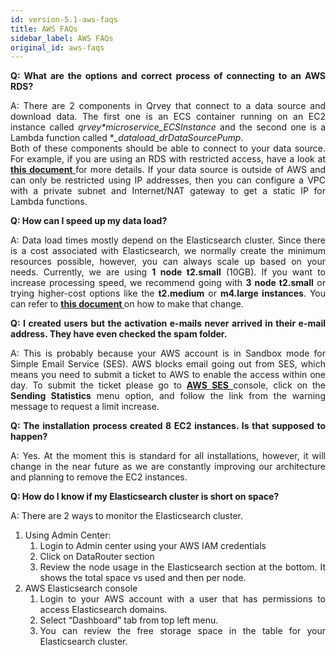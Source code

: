 ```yaml
---
id: version-5.1-aws-faqs
title: AWS FAQs
sidebar_label: AWS FAQs
original_id: aws-faqs
---
```


<div style="text-align: justify">


**Q: What are the options and correct process of connecting to an AWS RDS?**

A: There are 2 components in Qrvey that connect to a data source and download data. The first one is an ECS container running on an EC2 instance called *qrvey*_*_*microservice_ECSInstance* and the second one is a Lambda function called **_dataload_drDataSourcePump*.   
Both of these components should be able to connect to your data source. For example, if you are using an RDS with restricted access, have a look at <a href="/docs/aws/connect-to-RDS-instance/"> <strong>this document </strong></a> for more details. If your data source is outside of AWS and can only be restricted using IP addresses, then you can configure a VPC with a private subnet and Internet/NAT gateway to get a static IP for Lambda functions.

**Q: How can I speed up my data load?**

A: Data load times mostly depend on the Elasticsearch cluster. Since there is a cost associated with Elasticsearch, we normally create the minimum resources possible, however, you can always scale up based on your needs. Currently, we are using **1 node t2.small** (10GB). If you want to increase processing speed, we recommend going with **3 node t2.small** or trying higher-cost options like the **t2.medium** or **m4.large instances**. You can refer to <a href="/docs/setup-deployments/manage-aws-elasticsearch/"> <strong>this document </strong></a>  on how to make that change. 

**Q: I created users but the activation e-mails never arrived in their e-mail address. They have even checked the spam folder.**

A: This is probably because your AWS account is in Sandbox mode for Simple Email Service (SES). AWS blocks email going out from SES, which means you need to submit a ticket to AWS to enable the access within one day. To submit the ticket please go to
<a href="https://console.aws.amazon.com/ses/home?region=us-east-1#"> <strong>AWS SES </strong></a> console, click on the **Sending Statistics** menu option, and follow the link from the warning message to request a limit increase. 

**Q: The installation process created 8 EC2 instances. Is that supposed to happen?**

A: Yes. At the moment this is standard for all installations, however, it will change in the near future as we are constantly improving our architecture and planning to remove the EC2 instances. 

**Q: How do I know if my Elasticsearch cluster is short on space?**

A: There are 2 ways to monitor the Elasticsearch cluster.
1. Using Admin Center: 
    1. Login to Admin center using your AWS IAM credentials
    2. Click on DataRouter section
    3. Review the node usage in the Elasticsearch section at the bottom. It shows the total space vs used and then per node. 
2. AWS Elasticsearch console
    1. Login to your AWS account with a user that has permissions to access Elasticsearch domains.
    2. Select “Dashboard” tab from top left menu.
    3. You can review the free storage space in the table for your Elasticsearch cluster.




